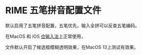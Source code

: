 # RIME 五笔拼音配置文件

默认启用了五笔拼音配置，五笔优先，输入全拼可以反查五笔编码。

在MacOS 和 iOS [仓输入法](https://github.com/imfuxiao/Hamster)上正常使用，

文件默认开启了候选框模糊透明效果，在MacOS 13上测试有效果。
